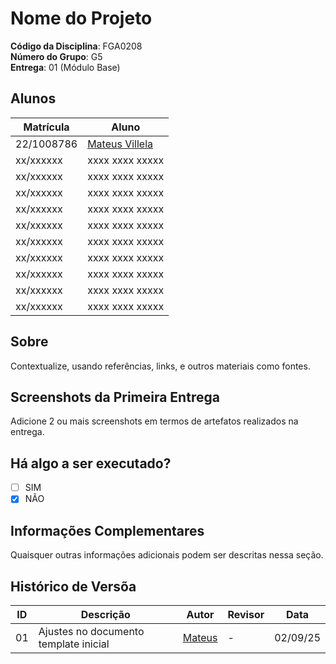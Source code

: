 # Nome do Projeto

**Código da Disciplina**: FGA0208<br>
**Número do Grupo**: G5<br>
**Entrega**: 01 (Módulo Base)<br>

## Alunos
|Matrícula | Aluno |
| -- | -- |
| 22/1008786  |  [Mateus Villela](https://github.com/MVConsorte) |
| xx/xxxxxx  |  xxxx xxxx xxxxx |
| xx/xxxxxx  |  xxxx xxxx xxxxx |
| xx/xxxxxx  |  xxxx xxxx xxxxx |
| xx/xxxxxx  |  xxxx xxxx xxxxx |
| xx/xxxxxx  |  xxxx xxxx xxxxx |
| xx/xxxxxx  |  xxxx xxxx xxxxx |
| xx/xxxxxx  |  xxxx xxxx xxxxx |
| xx/xxxxxx  |  xxxx xxxx xxxxx |
| xx/xxxxxx  |  xxxx xxxx xxxxx |
| xx/xxxxxx  |  xxxx xxxx xxxxx |

## Sobre 
Contextualize, usando referências, links, e outros materiais como fontes.

## Screenshots da Primeira Entrega
Adicione 2 ou mais screenshots em termos de artefatos realizados na entrega.

## Há algo a ser executado?

- [ ] SIM
- [x] NÃO

## Informações Complementares 
Quaisquer outras informações adicionais podem ser descritas nessa seção.

## Histórico de Versõa
| ID | Descrição | Autor |Revisor | Data |
| -- | -- | -- | -- | -- |
| 01  |  Ajustes no documento template inicial | [Mateus](https://github.com/MVConsorte) | - | 02/09/25 |